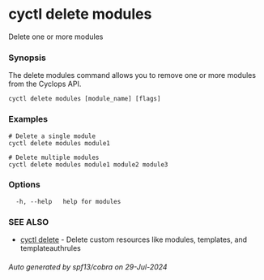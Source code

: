 # cyctl delete modules

Delete one or more modules

### Synopsis

The delete modules command allows you to remove one or more modules from the Cyclops API.

```
cyctl delete modules [module_name] [flags]
```

### Examples

```
# Delete a single module
cyctl delete modules module1

# Delete multiple modules
cyctl delete modules module1 module2 module3
```

### Options

```
  -h, --help   help for modules
```

### SEE ALSO

* [cyctl delete](cyctl_delete.md)	 - Delete custom resources like modules, templates, and templateauthrules

###### Auto generated by spf13/cobra on 29-Jul-2024
